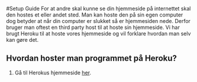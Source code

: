 #Setup Guide
For at andre skal kunne se din hjemmeside på internettet skal den hostes et eller andet sted. Man kan hoste den på sin egen computer dog betyder at når din computer er slukket så er hjemmesiden nede. Derfor bruger man oftest en third party host til at hoste sin hjemmeside. Vi har brugt Heroku til at hoste vores hjemmeside og vil forklare hvordan man selv kan gøre det.

## Hvordan hoster man programmet på Heroku?
1. Gå til Herokus hjemmeside [her](https:/www.heroku.com).
